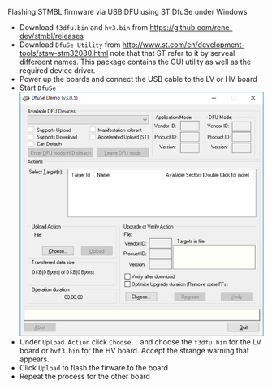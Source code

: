 Flashing STMBL firmware via USB DFU using ST DfuSe under Windows
- Download `f3dfu.bin` and `hv3.bin` from https://github.com/rene-dev/stmbl/releases
- Download `DfuSe Utility` from http://www.st.com/en/development-tools/stsw-stm32080.html 
note that that ST refer to it by serveal differeent names. This package contains the GUI utility as well as the required device driver.
- Power up the boards and connect the USB cable to the LV or HV board
- Start `DfuSe`
![Screenshot of `DfUse`](screenshots/DfuSe.png)
- Under `Upload Action` click `Choose..` and choose the `f3dfu.bin` for the LV board or `hvf3.bin` for the HV board. Accept the strange warning that appears.
- Click `Upload` to flash the firware to the board
- Repeat the process for the other board

